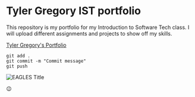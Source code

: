 # Tyler Gregory IST portfolio

This repository is my portfolio for my Introduction to Software Tech class. I will upload different 
assignments and projects to show off my skills.

[Tyler Gregory's Portfolio](https://github.com/132143154/ist-portfolio-gregory) 

```
git add .
git commit -m "Commit message"
git push
```

![EAGLES Title](https://static.independent.co.uk/2023/09/15/04/Vikings_Eagles_Football_68336.jpg?width=1200&height=1200&fit=crop)

:wink:

